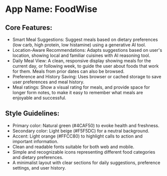 # **App Name**: FoodWise

## Core Features:

- Smart Meal Suggestions: Suggest meals based on dietary preferences (low carb, high protein, low histamine) using a generative AI tool.
- Location-Aware Recommendations: Adapts suggestions based on user's location, showing local and familiar cuisines with AI reasoning tool.
- Daily Meal View: A clean, responsive display showing meals for the current day, or following week, to guide the user about foods that work for them. Meals from prior dates can also be browsed.
- Preference and History Saving: Uses browser or cached storage to save user preferences and meal history.
- Meal ratings: Show a visual rating for meals, and provide space for longer form notes, to make it easy to remember what meals are enjoyable and successful.

## Style Guidelines:

- Primary color: Natural green (#4CAF50) to evoke health and freshness.
- Secondary color: Light beige (#F5F5DC) for a neutral background.
- Accent: Light orange (#FFCC80) to highlight calls to action and important information.
- Clean and readable fonts suitable for both web and mobile.
- Simple and recognizable icons representing different food categories and dietary preferences.
- A minimalist layout with clear sections for daily suggestions, preference settings, and user history.